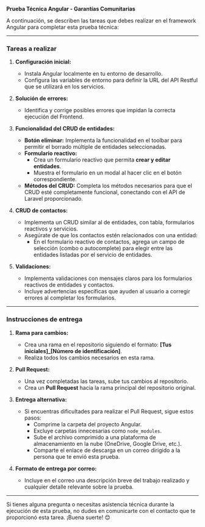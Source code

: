 **Prueba Técnica Angular - Garantías Comunitarias**  

A continuación, se describen las tareas que debes realizar en el framework Angular para completar esta prueba técnica:  

---

### **Tareas a realizar**  

1. **Configuración inicial:**  
   - Instala Angular localmente en tu entorno de desarrollo.  
   - Configura las variables de entorno para definir la URL del API Restful que se utilizará en los servicios.  

2. **Solución de errores:**  
   - Identifica y corrige posibles errores que impidan la correcta ejecución del Frontend.  

3. **Funcionalidad del CRUD de entidades:**  
   - **Botón eliminar:** Implementa la funcionalidad en el toolbar para permitir el borrado múltiple de entidades seleccionadas.  
   - **Formulario reactivo:**  
     - Crea un formulario reactivo que permita **crear y editar entidades**.  
     - Muestra el formulario en un modal al hacer clic en el botón correspondiente.  
   - **Métodos del CRUD:** Completa los métodos necesarios para que el CRUD esté completamente funcional, conectando con el API de Laravel proporcionado.  

4. **CRUD de contactos:**  
   - Implementa un CRUD similar al de entidades, con tabla, formularios reactivos y servicios.  
   - Asegúrate de que los contactos estén relacionados con una entidad:  
     - En el formulario reactivo de contactos, agrega un campo de selección (combo o autocomplete) para elegir entre las entidades listadas por el servicio de entidades.  

5. **Validaciones:**  
   - Implementa validaciones con mensajes claros para los formularios reactivos de entidades y contactos.  
   - Incluye advertencias específicas que ayuden al usuario a corregir errores al completar los formularios.  

---

### **Instrucciones de entrega**  

1. **Rama para cambios:**  
   - Crea una rama en el repositorio siguiendo el formato: **[Tus iniciales]_[Número de identificación]**.  
   - Realiza todos los cambios necesarios en esta rama.  

2. **Pull Request:**  
   - Una vez completadas las tareas, sube tus cambios al repositorio.  
   - Crea un **Pull Request** hacia la rama principal del repositorio original.  

3. **Entrega alternativa:**  
   - Si encuentras dificultades para realizar el Pull Request, sigue estos pasos:  
     - Comprime la carpeta del proyecto Angular.  
     - Excluye carpetas innecesarias como `node_modules`.  
     - Sube el archivo comprimido a una plataforma de almacenamiento en la nube (OneDrive, Google Drive, etc.).  
     - Comparte el enlace de descarga en un correo dirigido a la persona que te envió esta prueba.  

4. **Formato de entrega por correo:**  
   - Incluye en el correo una descripción breve del trabajo realizado y cualquier detalle relevante sobre la prueba.  

---

Si tienes alguna pregunta o necesitas asistencia técnica durante la ejecución de esta prueba, no dudes en comunicarte con el contacto que te proporcionó esta tarea. ¡Buena suerte! 😊